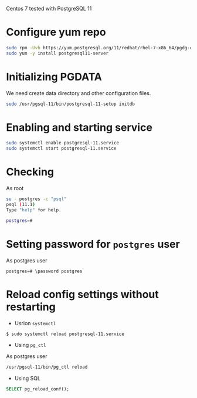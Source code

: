 <!-- TITLE: PostgreSQL/Install -->

Centos 7 tested with PostgreSQL 11
# Configure yum repo

```sh
sudo rpm -Uvh https://yum.postgresql.org/11/redhat/rhel-7-x86_64/pgdg-centos11-11-2.noarch.rpm
sudo yum -y install postgresql11-server
```

# Initializing PGDATA

We need create data directory and other configuration files.


```sh
sudo /usr/pgsql-11/bin/postgresql-11-setup initdb
```
# Enabling and starting service

```sh
sudo systemctl enable postgresql-11.service
sudo systemctl start postgresql-11.service
```
# Checking
As root

```sh
su - postgres -c "psql"
psql (11.1)
Type "help" for help.

postgres=#
```

# Setting password for `postgres` user

As postgres user

```pgsql
postgres=# \password postgres
```

# Reload config settings without restarting 

* Usrion `systemctl`


```sh
$ sudo systemctl reload postgresql-11.service
```

* Using `pg_ctl`

As postgres user

```sh
/usr/pgsql-11/bin/pg_ctl reload
```

* Using SQL


```sql
SELECT pg_reload_conf();
```


